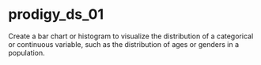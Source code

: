# prodigy_ds_01

Create a bar chart or histogram to visualize the distribution of a categorical or continuous variable, such as the distribution of ages or genders in a population.
